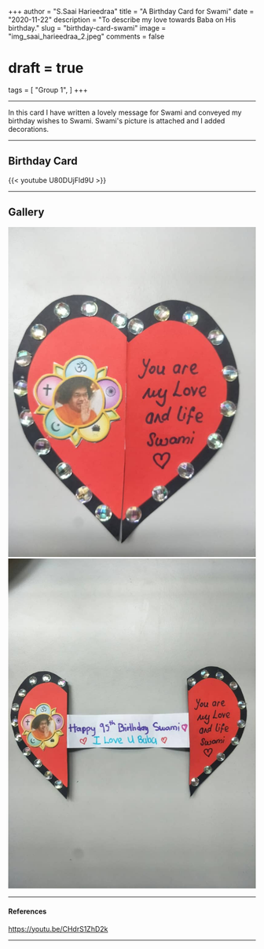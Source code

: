 +++
author = "S.Saai Harieedraa"
title = "A Birthday Card for Swami"
date = "2020-11-22"
description = "To describe my love towards Baba on His birthday."
slug = "birthday-card-swami"
image = "img_saai_harieedraa_2.jpeg"
comments = false
# draft = true
tags = [
    "Group 1",
]
+++

---

In this card I have written a lovely message for Swami and conveyed my birthday wishes to Swami. Swami's picture is attached and I added decorations. 

---

## Birthday Card

{{< youtube U80DUjFld9U >}}

---

## Gallery

![](img_saai_harieedraa_1.jpeg) ![](img_saai_harieedraa_2.jpeg)

---

#### References

https://youtu.be/CHdrS1ZhD2k

---
